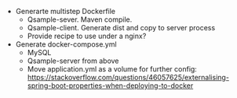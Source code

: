 * Generarte multistep Dockerfile
	* Qsample-sever. Maven compile. 
	* Qsample-client. Generate dist and copy to server process 
	* Provide recipe to use under a nginx?
* Generate docker-compose.yml
	* MySQL
	* Qsample-server from above
	* Move application.yml as a volume for further config: https://stackoverflow.com/questions/46057625/externalising-spring-boot-properties-when-deploying-to-docker
